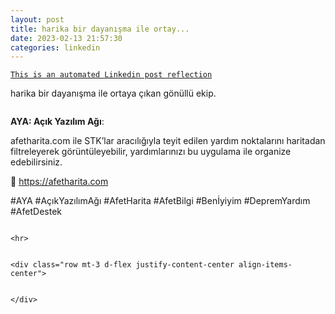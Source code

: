 ```yaml
---
layout: post
title: harika bir dayanışma ile ortay...
date: 2023-02-13 21:57:30
categories: linkedin
---
```


[`This is an automated Linkedin post reflection`](https://www.linkedin.com/feed/update/urn:li:activity:7031018542254731265)

harika bir dayanışma ile ortaya çıkan gönüllü ekip.
> ```markdown
**AYA: Açık Yazılım Ağı**:

afetharita.com ile STK’lar aracılığıyla teyit edilen yardım noktalarını haritadan filtreleyerek görüntüleyebilir, yardımlarınızı bu uygulama ile organize edebilirsiniz.

📍 https://afetharita.com

#AYA #AçıkYazılımAğı #AfetHarita #AfetBilgi #Benİyiyim #DepremYardım #AfetDestek
```

<hr>


<div class="row mt-3 d-flex justify-content-center align-items-center">


</div>
